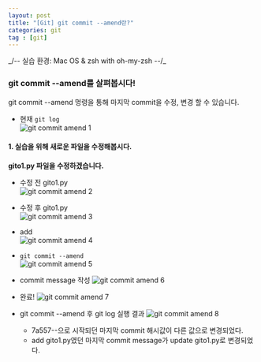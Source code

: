 ```yaml
---
layout: post
title: "[Git] git commit --amend란?"
categories: git
tag : [git]
---
```

<div class="divider"></div>
_/-- 실습 환경: Mac OS & zsh with oh-my-zsh --/_
<div class="divider"></div>

### git commit --amend를 살펴봅시다! <br>

 git commit --amend 멍령을 통해 마지막 commit을 수정, 변경 할 수 있습니다. <br>

  - 현재 `git log`<br>
   ![git commit amend 1](https://krispedia.github.io/assets/images/git_commit_amend_1.jpg)

#### 1. 실습을 위해 새로운 파일을 수정해봅시다. <br>

  **gito1.py 파일을 수정하겠습니다.**<br>

  - 수정 전 gito1.py<br>
  ![git commit amend 2](https://krispedia.github.io/assets/images/git_commit_amend_2.jpg)

  - 수정 후 gito1.py<br>
  ![git commit amend 3](https://krispedia.github.io/assets/images/git_commit_amend_3.jpg)

  - add<br>
  ![git commit amend 4](https://krispedia.github.io/assets/images/git_commit_amend_4.jpg)

  - `git commit --amend`<br>
  ![git commit amend 5](https://krispedia.github.io/assets/images/git_commit_amend_5.jpg)

  - commit message 작성
  ![git commit amend 6](https://krispedia.github.io/assets/images/git_commit_amend_6.jpg)

  - 완료!
  ![git commit amend 7](https://krispedia.github.io/assets/images/git_commit_amend_7.jpg)

  - git commit --amend 후 git log 실행 결과
  ![git commit amend 8](https://krispedia.github.io/assets/images/git_commit_amend_8.jpg)

    - 7a557--으로 시작되던 마지막 commit 해시값이 다른 값으로 변경되었다. 
    - add gito1.py였던 마지막 commit message가 update gito1.py로 변경되었다.